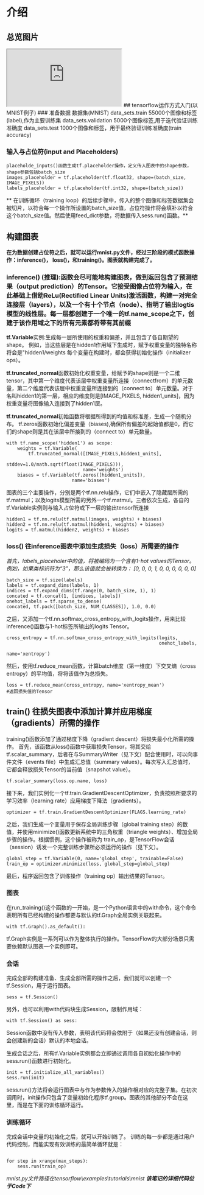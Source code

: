 # 介绍
## 总览图片
<iframe src="http://www.tensorfly.cn/images/tensors_flowing.gif"></iframe>
## tensorflow运作方式入门(以MNIST例子)
### 准备数据
    数据集(MNIST)
    data_sets.train      55000个图像和标签(label),作为主要训练集
    data_sets.validation 5000个图像标签,用于迭代验证训练准确度
    data_sets.test       1000个图像和标签，用于最终验证训练准确度(train accuracy)

### 输入与占位符(input and Placeholders)
    placeholde_inputs()函数生成tf.placeholder操作，定义传入图表中的shape参数，shape参数包括batch_size
    images_placeholder = tf.placeholder(tf.float32, shape=(batch_size,
    IMAGE_PIXELS))
    labels_placeholder = tf.placeholder(tf.int32, shape=(batch_size))
** 在训练循环（training loop）的后续步骤中，传入的整个图像和标签数据集会被切片，以符合每一个操作所设置的batch_size值，占位符操作将会填补以符合这个batch_size值。然后使用feed_dict参数，将数据传入sess.run()函数。**

## 构建图表
**在为数据创建占位符之后，就可以运行mnist.py文件，经过三阶段的模式函数操作：inference()， loss()，和training()。图表就构建完成了。**

### inference() (推理):函数会尽可能地构建图表，做到返回包含了预测结果（output prediction）的Tensor。它接受图像占位符为输入，在此基础上借助ReLu(Rectified Linear Units)激活函数，构建一对完全连接层（layers），以及一个有十个节点（node）、指明了输出logtis模型的线性层。每一层都创建于一个唯一的**tf.name_scope**之下，创建于该作用域之下的所有元素都将带有其前缀

**tf.Variable**实例:生成每一层所使用的权重和偏差，并且包含了各自期望的shape。
例如，当这些层是在hidden1作用域下生成时，赋予权重变量的独特名称将会是"hidden1/weights
每个变量在构建时，都会获得初始化操作（initializer ops）。

**tf.truncated_normal**函数初始化权重变量，给赋予的shape则是一个二维tensor，其中第一个维度代表该层中权重变量所连接（connectfrom）的单元数量，第二个维度代表该层中权重变量所连接到的（connect to）单元数量。对于名叫hidden1的第一层，相应的维度则是[IMAGE_PIXELS, hidden1_units]，因为权重变量将图像输入连接到了hidden1层。

**tf.truncated_normal**初始函数将根据所得到的均值和标准差，生成一个随机分布。
tf.zeros函数初始化偏差变量（biases),确保所有偏差的起始值都是0，而它们的shape则是其在该层中所接到的（connect to）单元数量。

```
with tf.name_scope('hidden1') as scope:
    weights = tf.Variable(
        tf.truncated_normal([IMAGE_PIXELS,hidden1_units],
                            stddev=1.0/math.sqrt(float(IMAGE_PIXELS))),
                            name='weights')
    biases = tf.Variable(tf.zeros([hidden1_units]),
                        name='biases')
```

图表的三个主要操作，分别是两个tf.nn.relu操作，它们中嵌入了隐藏层所需的tf.matmul；以及logits模型所需的另外一个tf.matmul。三者依次生成，各自的tf.Variable实例则与输入占位符或下一层的输出tensor所连接

```
hidden1 = tf.nn.relu(tf.matmul(images, weights) + biases)
hidden2 = tf.nn.relu(tf.matmul(hidden1, weights) + biases)
logits = tf.matmul(hidden2, weights) + biases
```

### loss() 往inference图表中添加生成损失（loss）所需要的操作
*首先，labels_placeholer中的值，将被编码为一个含有1-hot values的Tensor。例如，如果类标识符为“3”，那么该值就会被转换为： 
[0, 0, 0, 1, 0, 0, 0, 0, 0, 0]*
```
batch_size = tf.size(labels)
labels = tf.expand_dims(labels, 1)
indices = tf.expand_dims(tf.range(0, batch_size, 1), 1)
concated = tf.concat(1, [indices, labels])
onehot_labels = tf.sparse_to_dense(
concated, tf.pack([batch_size, NUM_CLASSES]), 1.0, 0.0)
```
之后，又添加一个tf.nn.softmax_cross_entropy_with_logits操作，用来比较inference()函数与1-hot标签所输出的logits Tensor。
```
cross_entropy = tf.nn.softmax_cross_entropy_with_logits(logits,
                                                        onehot_labels,
                                                        name='xentropy')
```
然后，使用tf.reduce_mean函数，计算batch维度（第一维度）下交叉熵（cross entropy）的平均值，将将该值作为总损失。
```
loss = tf.reduce_mean(cross_entropy, name='xentropy_mean')
#返回损失值的Tensor
```
## train() 往损失图表中添加计算并应用梯度（gradients）所需的操作
training()函数添加了通过梯度下降（gradient descent）将损失最小化所需的操作。
首先，该函数从loss()函数中获取损失Tensor，将其交给tf.scalar_summary，后者在与SummaryWriter（见下文）配合使用时，可以向事件文件（events file）中生成汇总值（summary values）。每次写入汇总值时，它都会释放损失Tensor的当前值（snapshot value）。
```
tf.scalar_summary(loss.op.name, loss)
```
接下来，我们实例化一个tf.train.GradientDescentOptimizer，负责按照所要求的学习效率（learning rate）应用梯度下降法（gradients）。
```
optimizer = tf.train.GradientDescentOptimizer(FLAGS.learning_rate)
```
之后，我们生成一个变量用于保存全局训练步骤（global training step）的数值，并使用minimize()函数更新系统中的三角权重（triangle weights）、增加全局步骤的操作。根据惯例，这个操作被称为 train_op，是TensorFlow会话（session）诱发一个完整训练步骤所必须运行的操作（见下文）。
```
global_step = tf.Variable(0, name='global_step', trainable=False)
train_op = optimizer.minimize(loss, global_step=global_step)
```
最后，程序返回包含了训练操作（training op）输出结果的Tensor。

### 图表
在run_training()这个函数的一开始，是一个Python语言中的with命令，这个命令表明所有已经构建的操作都要与默认的tf.Graph全局实例关联起来。

```
with tf.Graph().as_default():
```
tf.Graph实例是一系列可以作为整体执行的操作。TensorFlow的大部分场景只需要依赖默认图表一个实例即可。

### 会话
完成全部的构建准备、生成全部所需的操作之后，我们就可以创建一个tf.Session，用于运行图表。
```
sess = tf.Session()
```
另外，也可以利用with代码块生成Session，限制作用域：
```
with tf.Session() as sess:
```
Session函数中没有传入参数，表明该代码将会依附于（如果还没有创建会话，则会创建新的会话）默认的本地会话。

生成会话之后，所有tf.Variable实例都会立即通过调用各自初始化操作中的sess.run()函数进行初始化。

```
init = tf.initialize_all_variables()
sess.run(init)
```

sess.run()方法将会运行图表中与作为参数传入的操作相对应的完整子集。在初次调用时，init操作只包含了变量初始化程序tf.group。图表的其他部分不会在这里，而是在下面的训练循环运行。

### 训练循环
完成会话中变量的初始化之后，就可以开始训练了。
训练的每一步都是通过用户代码控制，而能实现有效训练的最简单循环就是：

```

for step in xrange(max_steps):
    sess.run(train_op)
```
*mnist.py文件路径在tensorflow\examples\tutorials\mnist*
***该笔记的详细代码位于Code下***
